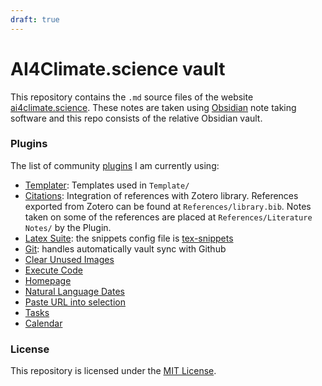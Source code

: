 ```yaml
---
draft: true
---
```

# AI4Climate.science vault

This repository contains the `.md` source files of the website [ai4climate.science](https://ai4climate.science).
These notes are taken using [Obsidian](https://obsidian.md) note taking software and this repo consists of the relative Obsidian vault.


### Plugins 

The list of community [plugins](https://obsidian.md/plugins) I am currently using: 

- [Templater](https://obsidian.md/plugins?id=templater-obsidian): Templates used in `Template/`
- [Citations](https://obsidian.md/plugins?id=obsidian-citation-plugin): Integration of references with Zotero library. References exported from Zotero can be found at `References/library.bib`. Notes taken on some of the references are placed at `References/Literature Notes/` by the Plugin.
- [Latex Suite](https://obsidian.md/plugins?id=obsidian-latex-suite): the snippets config file is [tex-snippets](tex-snippets.md)
- [Git](https://obsidian.md/plugins?id=obsidian-git): handles automatically vault sync with Github 
- [Clear Unused Images](https://obsidian.md/plugins?id=oz-clear-unused-images)
- [Execute Code](https://obsidian.md/plugins?id=execute-code)
- [Homepage](https://obsidian.md/plugins?id=homepage) 
- [Natural Language Dates](https://obsidian.md/plugins?id=nldates-obsidian)
- [Paste URL into selection](https://obsidian.md/plugins?id=url-into-selection)
- [Tasks](https://obsidian.md/plugins?id=obsidian-tasks-plugin) 
- [Calendar](https://obsidian.md/plugins?id=calendar)


### License

This repository is licensed under the [MIT License](LICENSE).
